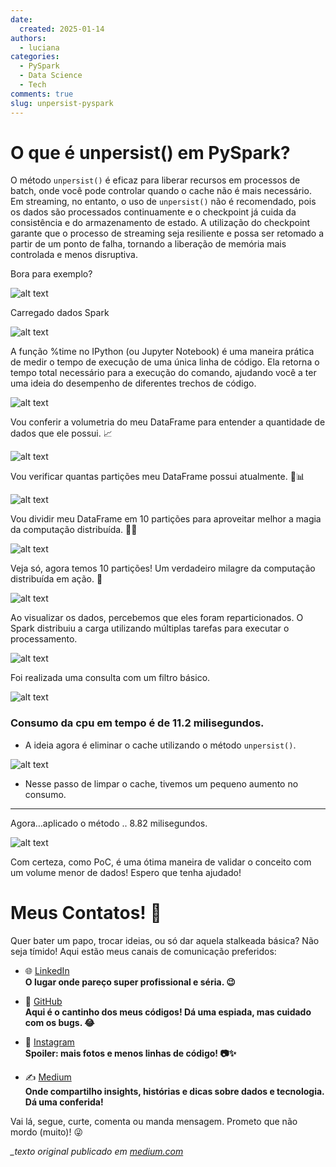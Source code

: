 ```yaml
---
date:
  created: 2025-01-14
authors:
  - luciana
categories:
  - PySpark
  - Data Science
  - Tech
comments: true
slug: unpersist-pyspark
---
```


# O que é unpersist() em PySpark?

O método `unpersist()` é eficaz para liberar recursos em processos de batch, onde você pode controlar quando o cache não é mais necessário. Em streaming, no entanto, o uso de `unpersist()` não é recomendado, pois os dados são processados continuamente e o checkpoint já cuida da consistência e do armazenamento de estado. A utilização do checkpoint garante que o processo de streaming seja resiliente e possa ser retomado a partir de um ponto de falha, tornando a liberação de memória mais controlada e menos disruptiva.

<!-- more -->

Bora para exemplo?

![alt text](../../../images/blog/luciana/unpersit1.png)

Carregado dados Spark

![alt text](../../../images/blog/luciana/unpersit2.png)

A função %time no IPython (ou Jupyter Notebook) é uma maneira prática de medir o tempo de execução de uma única linha de código. Ela retorna o tempo total necessário para a execução do comando, ajudando você a ter uma ideia do desempenho de diferentes trechos de código.

![alt text](../../../images/blog/luciana/unpersit3.png)

Vou conferir a volumetria do meu DataFrame para entender a quantidade de dados que ele possui. 📈

![alt text](../../../images/blog/luciana/unpersit4.png)

Vou verificar quantas partições meu DataFrame possui atualmente. 🧐📊

![alt text](../../../images/blog/luciana/unpersit5.png)

Vou dividir meu DataFrame em 10 partições para aproveitar melhor a magia da computação distribuída. 🚀✨

![alt text](../../../images/blog/luciana/unpersit6.png)

Veja só, agora temos 10 partições! Um verdadeiro milagre da computação distribuída em ação. 🚀

![alt text](../../../images/blog/luciana/unpersit7.png)

Ao visualizar os dados, percebemos que eles foram reparticionados. O Spark distribuiu a carga utilizando múltiplas tarefas para executar o processamento.

![alt text](../../../images/blog/luciana/unpersit8.png)

Foi realizada uma consulta com um filtro básico.

![alt text](../../../images/blog/luciana/unpersit9.png)

### Consumo da cpu em tempo é de 11.2 milisegundos.

- A ideia agora é eliminar o cache utilizando o método `unpersist()`.

![alt text](../../../images/blog/luciana/unpersit10.png)

- Nesse passo de limpar o cache, tivemos um pequeno aumento no consumo.

---- 

Agora…aplicado o método .. 8.82 milisegundos.

![alt text](../../../images/blog/luciana/unpersit11.png)

Com certeza, como PoC, é uma ótima maneira de validar o conceito com um volume menor de dados! Espero que tenha ajudado!

# Meus Contatos! 🌟

Quer bater um papo, trocar ideias, ou só dar aquela stalkeada básica? Não seja tímido! Aqui estão meus canais de comunicação preferidos:

- 🌐 [LinkedIn](https://www.linkedin.com/in/luciana-sampaio/)  
  **O lugar onde pareço super profissional e séria. 😉**

- 🐙 [GitHub](https://github.com/luasampaio)  
  **Aqui é o cantinho dos meus códigos! Dá uma espiada, mas cuidado com os bugs. 😂**

- 📸 [Instagram](https://www.instagram.com/luasampaio/)  
  **Spoiler: mais fotos e menos linhas de código! 📷✨**

- ✍️ [Medium](https://medium.com/@luciana.sampaio84)  
  **Onde compartilho insights, histórias e dicas sobre dados e tecnologia. Dá uma conferida!**

Vai lá, segue, curte, comenta ou manda mensagem. Prometo que não mordo (muito)! 😜

*_texto original publicado em [medium.com](https://medium.com/@luciana.sampaio84/o-que-%C3%A9-unpersist-em-pyspark-b1617acef35b)*